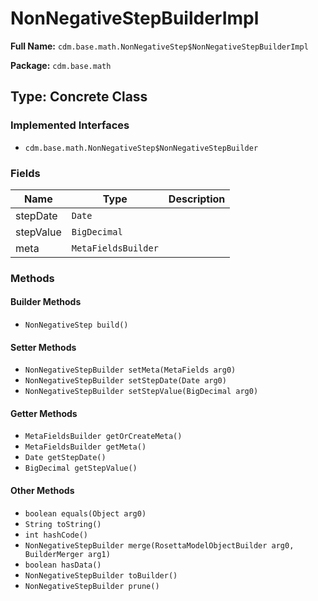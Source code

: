 # NonNegativeStepBuilderImpl

**Full Name:** `cdm.base.math.NonNegativeStep$NonNegativeStepBuilderImpl`

**Package:** `cdm.base.math`

## Type: Concrete Class

### Implemented Interfaces

- `cdm.base.math.NonNegativeStep$NonNegativeStepBuilder`

### Fields

| Name | Type | Description |
|------|------|-------------|
| stepDate | `Date` |  |
| stepValue | `BigDecimal` |  |
| meta | `MetaFieldsBuilder` |  |

### Methods

#### Builder Methods

- `NonNegativeStep build()`

#### Setter Methods

- `NonNegativeStepBuilder setMeta(MetaFields arg0)`
- `NonNegativeStepBuilder setStepDate(Date arg0)`
- `NonNegativeStepBuilder setStepValue(BigDecimal arg0)`

#### Getter Methods

- `MetaFieldsBuilder getOrCreateMeta()`
- `MetaFieldsBuilder getMeta()`
- `Date getStepDate()`
- `BigDecimal getStepValue()`

#### Other Methods

- `boolean equals(Object arg0)`
- `String toString()`
- `int hashCode()`
- `NonNegativeStepBuilder merge(RosettaModelObjectBuilder arg0, BuilderMerger arg1)`
- `boolean hasData()`
- `NonNegativeStepBuilder toBuilder()`
- `NonNegativeStepBuilder prune()`

